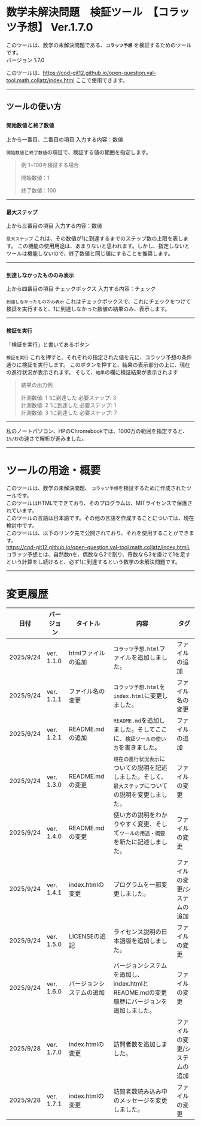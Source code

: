 # 数学未解決問題　検証ツール　【コラッツ予想】 Ver.1.7.0

このツールは、数学の未解決問題である、**`コラッツ予想`** を検証するためのツールです。\
バージョン 1.7.0

このツールは、https://cod-git12.github.io/open-question.val-tool.math.collatz/index.html ここで使用できます。

----

## ツールの使い方

### `開始数値`と`終了数値`
上から一番目、二番目の項目
入力する内容：数値


`開始数値`と`終了数値`の項目で、検証する値の範囲を指定します。
>例 1~100を検証する場合
>
>開始数値：1
>
>終了数値：100

---
### `最大ステップ`
上から三番目の項目
入力する内容：数値

`最大ステップ` これは、その数値が1に到達するまでのステップ数の上限を表します。
この機能の使用用途は、あまりないと思われます。しかし、指定しないとツールは機能しないので、終了数値と同じ値にすることを推奨します。

---
### `到達しなかったもののみ表示`
上から四番目の項目
チェックボックス
入力する内容：チェック

`到達しなかったもののみ表示` これはチェックボックスで、これにチェックをつけて検証を実行すると、1に到達しなかった数値の結果のみ、表示します。

---
### `検証を実行`
「検証を実行」と書いてあるボタン

`検証を実行` これを押すと、それぞれの指定された値を元に、コラッツ予想の条件通りに検証を実行します。
このボタンを押すと、結果の表示部分の上に、現在の進行状況が表示されます。
そして、`結果`の欄に検証結果が表示されます

>結果の出力例
>
>計測数値: 1 1に到達した 必要ステップ: 3\
>計測数値: 2 1に到達した 必要ステップ: 1\
>計測数値: 3 1に到達した 必要ステップ: 7

---
私のノートパソコン、HPのChromebookでは、1000万の範囲を指定すると、`1%/秒`の速さで解析が進みました。

---
# ツールの用途・概要
このツールは、数学の未解決問題、 `コラッツ予想`を検証するために作成されたツールです。\
このツールはHTMLでできており、そのプログラムは、MITライセンスで保護されています。\
このツールの言語は日本語です。その他の言語を作成することについては、現在検討中です。\
このツールは、以下のリンク先で公開されており、それを使用することができます。\
https://cod-git12.github.io/open-question.val-tool.math.collatz/index.html\
コラッツ予想とは、自然数nを、偶数なら2で割り、奇数なら3を掛けて1を足すという計算をし続けると、必ず1に到達するという数学の未解決問題です。

---
# 変更履歴

|日付|バージョン|タイトル|内容|タグ|
|---|---|---|---|---|
|2025/9/24|ver. 1.1.0|htmlファイルの追加|`コラッツ予想.html`ファイルを追加しました。|ファイルの追加|
|2025/9/24|ver. 1.1.1|ファイル名の変更|`コラッツ予想.html`を`index.html`に変更しました。|ファイル名の変更|
|2025/9/24|ver. 1.2.1|README.mdの追加|`README.md`を追加しました。そしてここに、`検証ツールの使い方`を書きました。|ファイルの追加|
|2025/9/24|ver. 1.3.0|README.mdの変更|`現在の進行状況表示`についての説明を記述しました。そして、`最大ステップ`についての説明を変更しました。|ファイルの変更|
|2025/9/24|ver. 1.4.0|README.mdの変更|使い方の説明をわかりやすく変更、そして`ツールの用途・概要`を新たに記述しました。|ファイルの変更|
|2025/9/24|ver. 1.4.1|index.htmlの変更|プログラムを一部変更しました。|ファイルの変更/システムの追加|
|2025/9/24|ver. 1.5.0|LICENSEの追記|ライセンス説明の日本語版を追加しました。|ファイルの変更|
|2025/9/24|ver. 1.6.0|バージョンシステムの追加|バージョンシステムを追加し、index.htmlとREADME.mdの変更履歴にバージョンを追加しました。|ファイルの変更|
|2025/9/28|ver. 1.7.0|index.htmlの変更|訪問者数を追加しました。|ファイルの変更/システムの追加|
|2025/9/28|ver. 1.7.1|index.htmlの変更|訪問者数読み込み中のメッセージを変更しました。|ファイルの変更|

